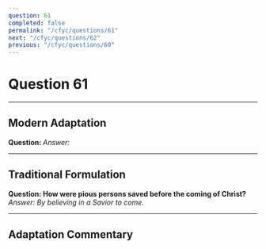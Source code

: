 ```yaml
---
question: 61
completed: false
permalink: "/cfyc/questions/61"
next: "/cfyc/questions/62"
previous: "/cfyc/questions/60"
---
```

# Question 61
---
## Modern Adaptation
<strong>
    Question:
</strong>

<em>
    Answer:
</em>

---
## Traditional Formulation
<strong>
    Question: How were pious persons saved before the coming of Christ?
</strong>

<em>
    Answer: By believing in a Savior to come.
</em>

---
## Adaptation Commentary
